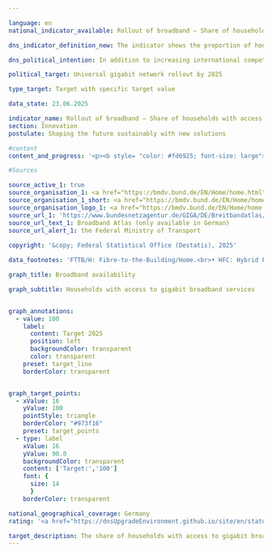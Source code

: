 ```yaml
---

language: en        
national_indicator_available: Rollout of broadband – Share of households with access to gigabit broadband services        

dns_indicator_definition_new: The indicator shows the proportion of households with access to gigabit broadband (in %). It shows the development of technically installed broadband availability among households in Germany for gigabit connections (≥ 1,000&nbsp;Mbit/s) via pure fibre optic networks (FTTB/H), cable television (CATV) and all wired technologies.        

dns_political_intention: In addition to increasing international competitiveness, the expansion of broadband availability at gigabit speeds should enable equal living conditions in Germany. In order to achieve these goals, in addition to the predominantly private-sector expansion, state funding measures should also support the expansion in uneconomical areas.        

political_target: Universal gigabit network rollout by 2025        

type_target: Target with specific target value        

data_state: 23.06.2025        

indicator_name: Rollout of broadband – Share of households with access to gigabit broadband services        
section: Innovation        
postulate: Shaping the future sustainably with new solutions        

#content         
content_and_progress: '<p><b style= "color: #fd6925; font-size: large">9.1.b Rollout of broadband&nbsp;–&nbsp;Share of households with access to gigabit broadband services</b><br><br>The indicator reflects the availability of broadband connections with a downstream speed of at least 1,000&nbsp;Mbit/s (gigabit) in German private households. It covers wired technologies such as fibre to the building or home (FTTB/H) and hybrid fibre coaxial (HFC, formerly cable television). The data basis for the analysis is regularly updated coverage data from over 150&nbsp;telecommunications providers.<br><br>As of the end of 2024, fibre connections offering speeds of at least 1,000&nbsp;Mbit/s are available to 39.8% of households in Germany. Between 2015&nbsp;and 2024, the availability of FTTB/H connections with at least 1,000&nbsp;Mbit/s increased by 33.1&nbsp;percentage points, representing an almost sixfold rise (+494%). From the end of 2018&nbsp;to the end of 2024, the proportion of households with access to 1,000&nbsp;Mbit/s via HFC rose from 23.7% to 62.4%, more than doubling (+163%). Altogether, by the end of 2024, gigabit-capable wired connections are available to 77.9% of all private households.<br><br>Gigabit broadband availability across all wired technologies is particularly concentrated in densely populated areas. In such areas, 90.4% of households have access to at least one gigabit connection. In medium-density areas, the proportion is significantly lower at 76.9%, and in sparsely populated areas, availability is only 51.5%.<br><br>When considering only gigabit fibre connections, the regional disparity is less pronounced: By the end of 2024, 42.5% of households in densely populated areas have access to a gigabit-capable fibre connection. In both medium- and low-density areas, the proportion is around 38%.<br><br>There are also differences in availability across the Länder. Among the larger territorial states, Schleswig-Holstein reports the highest proportion of households with access to gigabit connections via all technologies, at 91.6% in 2024, followed by Niedersachsen with 86.3%. The lowest availability is in Thüringen (55.7%), followed by Sachsen-Anhalt (62.8%). In comparison, the three city-states&nbsp;–&nbsp;Berlin, Bremen, and Hamburg&nbsp;–&nbsp;each have a gigabit availability rate of over 95%, significantly exceeding the national average for densely populated areas.<br><br>Despite the progress made, the political target of nationwide fixed-line gigabit coverage by 2025&nbsp;is unlikely to be fully achieved.</p>'                

#Sources        

source_active_1: true
source_organisation_1: <a href="https://bmdv.bund.de/EN/Home/home.html" target="_blank" onclick="return confirm_alert('the Federal Ministry of Transport', 'En')">Federal Ministry of Transport</a>
source_organisation_1_short: <a href="https://bmdv.bund.de/EN/Home/home.html" target="_blank" onclick="return confirm_alert('the Federal Ministry of Transport', 'En')">Federal Ministry of Transport</a>
source_organisation_logo_1: <a href="https://bmdv.bund.de/EN/Home/home.html" target="_blank" onclick="return confirm_alert('the Federal Ministry of Transport', 'En')"><img src="https://dnsTestEnvironment.github.io/dns-indicators/public/OrgImgEn/bmv.png" alt="Federal Ministry of Transport" title=" Click here to visit the homepage of the organizationFederal Ministry of Transport" style="height:60px; width:148px; border:transparent"/></a>
source_url_1: 'https://www.bundesnetzagentur.de/GIGA/DE/Breitbandatlas/start.html'
source_url_text_1: Broadband Atlas (only available in German)
source_url_alert_1: the Federal Ministry of Transport
        
copyright: '&copy; Federal Statistical Office (Destatis), 2025'        

data_footnotes: 'FTTB/H: Fibre-to-the-Building/Home.<br>• HFC: Hybrid Fiber Coax (formerly CATV: Cable Television).<br>• No data could be provided for the end of 2021 due to the change in processes as a result of new legal requirements and the takeover of the survey by the Federal Network Agency.'        

graph_title: Broadband availability        

graph_subtitle: Households with access to gigabit broadband services        


graph_annotations:
  - value: 100
    label:
      content: Target 2025
      position: left
      backgroundColor: transparent
      color: transparent
    preset: target_line
    borderColor: transparent        


graph_target_points:
  - xValue: 16
    yValue: 100
    pointStyle: triangle
    borderColor: "#973f16"
    preset: target_points
  - type: label
    xValue: 16
    yValue: 90.0
    backgroundColor: transparent
    content: ['Target:','100']
    font: {
      size: 14
      }
    borderColor: transparent                

national_geographical_coverage: Germany        
rating: '<a href="https://dnsUpgradeEnvironment.github.io/site/en/status"><img src="https://sdg-indikatoren.de/public/Wettersymbole/Wolke.png" title="Although the indicator has in 2024 been moving in the desired direction toward the target, if the trend had to continued, the target would have been missed in the target year by more than 20% of the difference between the target value and the value at that time." alt="Weathersymbol: cloud"/></a>'        

target_description: The share of households with access to gigabit broadband services should be increased to 100% by 2025.<br><br><br>• According to the target formulation, if the average rate of increase observed between 2019 and 2024 (each based on second-half-of-year values) continues, only around 85% of households will have such access by 2025. Indicator 9.1.b is therefore assessed as <b>cloud</b> for 2024.        
---
```


